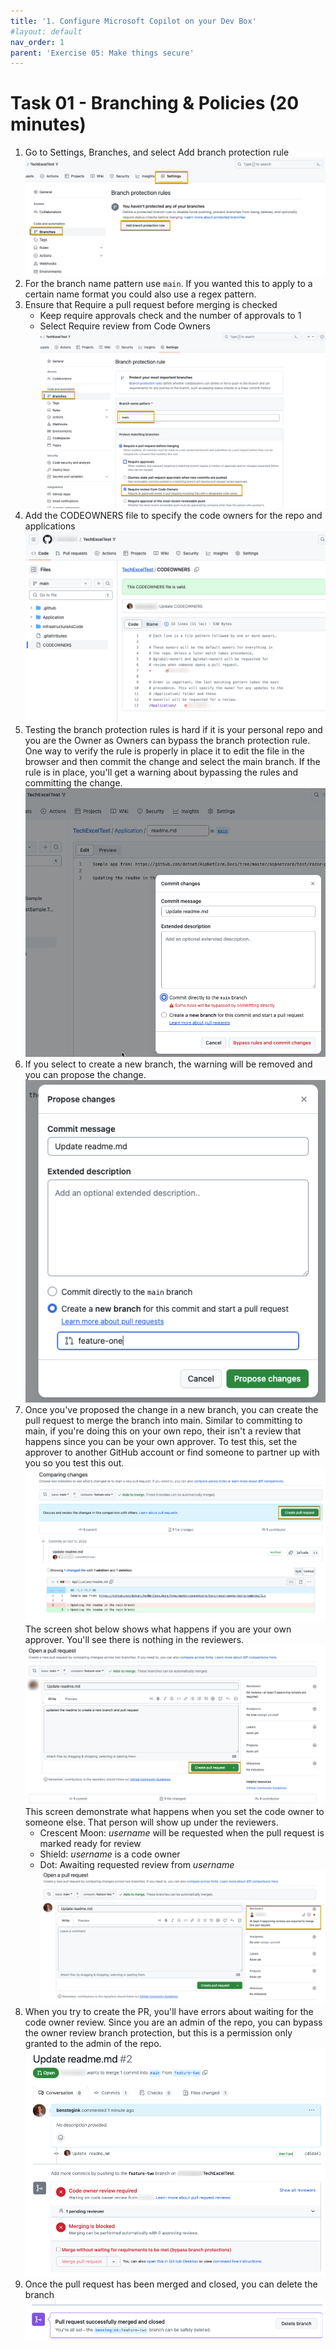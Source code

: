 ```yaml
---
title: '1. Configure Microsoft Copilot on your Dev Box'
#layout: default
nav_order: 1
parent: 'Exercise 05: Make things secure'
---
```


# Task 01 - Branching & Policies (20 minutes)

1. Go to Settings, Branches, and select Add branch protection rule
   ![Setup a security policy](../Media/AddBranchProtectionRule.png)
2. For the branch name pattern use `main`. If you wanted this to apply to a certain name format you could also use a regex pattern.
3. Ensure that Require a pull request before merging is checked
    - Keep require approvals check and the number of approvals to 1
    - Select Require review from Code Owners
    ![Configure the branch protection rule](../Media/BranchProtectionRule.png)
4. Add the CODEOWNERS file to specify the code owners for the repo and applications
    ![Add the code owners file](../Media/CodeOwnersFile.png)
5. Testing the branch protection rules is hard if it is your personal repo and you are the Owner as Owners can bypass the branch protection rule. One way to verify the rule is properly in place it to edit the file in the browser and then commit the change and select the main branch. If the rule is in place, you'll get a warning about bypassing the rules and committing the change.
    ![Committing Directly to main](../Media/CommitToMain.png)
6. If you select to create a new branch, the warning will be removed and you can propose the change.
    ![Creating a new branch](../Media/NewBranch.png)
7. Once you've proposed the change in a new branch, you can create the pull request to merge the branch into main. Similar to committing to main, if you're doing this on your own repo, their isn't a review that happens since you can be your own approver. To test this, set the approver to another GitHub account or find someone to partner up with you so you test this out.
    ![Create the pull request](../Media/CreatePullRequest.png)
    The screen shot below shows what happens if you are your own approver. You'll see there is nothing in the reviewers.
    ![Create the pull request](../Media/CreatePullRequest2.png)
    This screen demonstrate what happens when you set the code owner to someone else. That person will show up under the reviewers.
     - Crescent Moon: *username* will be requested when the pull request is marked ready for review
     - Shield: *username* is a code owner
     - Dot: Awaiting requested review from *username*
    ![Pull Request Reviewer](../Media/CreatePullRequestReview.png)
8. When you try to create the PR, you'll have errors about waiting for the code owner review. Since you are an admin of the repo, you can bypass the owner review branch protection, but this is a permission only granted to the admin of the repo.
    ![Pull request pending the code owner review](../Media/PullRequestPendingReview.png)
9. Once the pull request has been merged and closed, you can delete the branch
    ![Delete the merged branch](../Media/DeleteMergedBranch.png)
